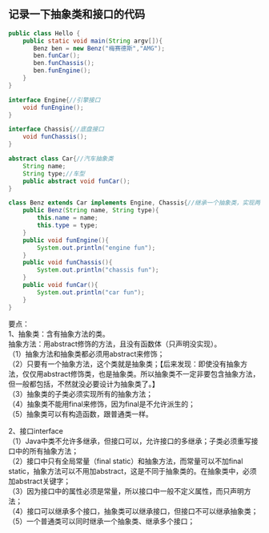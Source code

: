 记录一下抽象类和接口的代码
------

```Java
public class Hello {
    public static void main(String argv[]){
       Benz ben = new Benz("梅赛德斯","AMG");
       ben.funCar();
       ben.funChassis();
       ben.funEngine();
    }
}

interface Engine{//引擎接口
    void funEngine();
}

interface Chassis{//底盘接口
    void funChassis();
}

abstract class Car{//汽车抽象类
    String name;
    String type;//车型
    public abstract void funCar();
}

class Benz extends Car implements Engine, Chassis{//继承一个抽象类，实现两个接口
    public Benz(String name, String type){
        this.name = name;
        this.type = type;
    }
    public void funEngine(){
        System.out.println("engine fun");
    }
    public void funChassis(){
        System.out.println("chassis fun");
    }
    public void funCar(){
        System.out.println("car fun");
    }
}
```

要点：<br>
1、抽象类：含有抽象方法的类。<br>
抽象方法：用abstract修饰的方法，且没有函数体（只声明没实现）。<br>
（1）抽象方法和抽象类都必须用abstract来修饰；<br>
（2）只要有一个抽象方法，这个类就是抽象类；【后来发现：即使没有抽象方法，仅仅用abstract修饰类，也是抽象类。所以抽象类不一定非要包含抽象方法，但一般都包括，不然就没必要设计为抽象类了。】<br>
（3）抽象类的子类必须实现所有的抽象方法；<br>
（4）抽象类不能用final来修饰，因为final是不允许派生的；<br>
（5）抽象类可以有构造函数，跟普通类一样。<br>

2、接口interface<br>
（1）Java中类不允许多继承，但接口可以，允许接口的多继承；子类必须重写接口中的所有抽象方法；<br>
（2）接口中只有全局常量（final static）和抽象方法，而常量可以不加final static，抽象方法可以不用加abstract，这是不同于抽象类的。在抽象类中，必须加abstract关键字；<br>
（3）因为接口中的属性必须是常量，所以接口中一般不定义属性，而只声明方法；<br>
（4）接口可以继承多个接口，抽象类可以继承接口，但接口不可以继承抽象类；<br>
（5）一个普通类可以同时继承一个抽象类、继承多个接口；<br>
